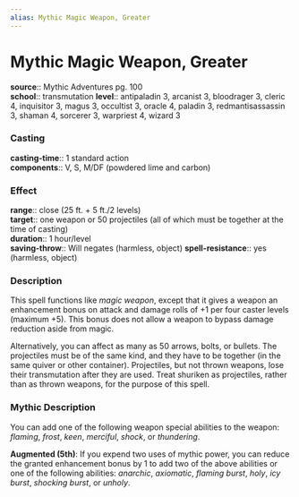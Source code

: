 ```yaml
---
alias: Mythic Magic Weapon, Greater
---
```


# Mythic Magic Weapon, Greater

**source**:: Mythic Adventures pg. 100  
**school**:: transmutation
**level**:: antipaladin 3, arcanist 3, bloodrager 3, cleric 4, inquisitor 3, magus 3, occultist 3, oracle 4, paladin 3, redmantisassassin 3, shaman 4, sorcerer 3, warpriest 4, wizard 3

### Casting 

**casting-time**:: 1 standard action  
**components**:: V, S, M/DF (powdered lime and carbon)

### Effect 

**range**:: close (25 ft. + 5 ft./2 levels)  
**target**:: one weapon or 50 projectiles (all of which must be together at the time of casting)  
**duration**:: 1 hour/level  
**saving-throw**:: Will negates (harmless, object)
**spell-resistance**:: yes (harmless, object)

### Description 

This spell functions like *magic weapon*, except that it gives a weapon an enhancement bonus on attack and damage rolls of +1 per four caster levels (maximum +5). This bonus does not allow a weapon to bypass damage reduction aside from magic.  
  
Alternatively, you can affect as many as 50 arrows, bolts, or bullets. The projectiles must be of the same kind, and they have to be together (in the same quiver or other container). Projectiles, but not thrown weapons, lose their transmutation after they are used. Treat shuriken as projectiles, rather than as thrown weapons, for the purpose of this spell.

### Mythic Description

You can add one of the following weapon special abilities to the weapon: *flaming*, *frost*, *keen*, *merciful*, *shock*, or *thundering*.  
  
**Augmented (5th)**: If you expend two uses of mythic power, you can reduce the granted enhancement bonus by 1 to add two of the above abilities or one of the following abilities: *anarchic*, *axiomatic*, *flaming burst*, *holy*, *icy burst*, *shocking burst*, or *unholy*.
